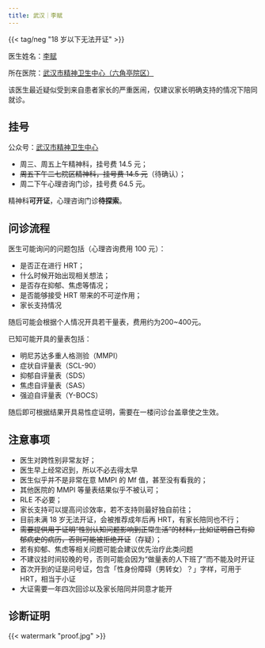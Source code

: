 ```yaml
---
title: 武汉｜李赋
---
```


{{< tag/neg "18 岁以下无法开证" >}}

医生姓名：[李赋](https://www.chinapsy.com/view_125.html)

所在医院：[武汉市精神卫生中心（六角亭院区）](https://surl.amap.com/7vvMhV2Sft5)

该医生最近疑似受到来自患者家长的严重医闹，仅建议家长明确支持的情况下陪同就诊。

## 挂号

公众号：[武汉市精神卫生中心](weixin://wuhanjingweizhongxin)

- 周三、周五上午精神科，挂号费 14.5 元；
- ~~周五下午二七院区精神科，挂号费 14.5 元~~（待确认）；
- 周二下午心理咨询门诊，挂号费 64.5 元。

精神科**可开证**，心理咨询门诊**待探索**。

## 问诊流程

医生可能询问的问题包括（心理咨询费用 100 元）：

- 是否正在进行 HRT；
- 什么时候开始出现相关想法；
- 是否存在抑郁、焦虑等情况；
- 是否能够接受 HRT 带来的不可逆作用；
- 家长支持情况

随后可能会根据个人情况开具若干量表，费用约为200~400元。

已知可能开具的量表包括：

- 明尼苏达多重人格测验（MMPI）
- 症状自评量表（SCL-90）
- 抑郁自评量表（SDS）
- 焦虑自评量表（SAS）
- 强迫自评量表（Y-BOCS）

随后即可根据结果开具易性症证明，需要在一楼问诊台盖章使之生效。

## 注意事项

- 医生对跨性别非常友好；
- 医生早上经常迟到，所以不必去得太早
- 医生似乎并不是非常在意 MMPI 的 Mf 值，甚至没有看我的；
- 其他医院的 MMPI 等量表结果似乎不被认可；
- RLE 不必要；
- 家长支持可以提高问诊效率，若不支持则最好独自前往；
- 目前未满 18 岁无法开证，会被推荐成年后再 HRT，有家长陪同也不行；
- ~~需要提供用于证明“性别认知问题影响到正常生活”的材料，比如证明自己有抑郁病史的病历，否则可能被拒绝开证~~（存疑）；
- 若有抑郁、焦虑等相关问题可能会建议优先治疗此类问题
- 不建议挂时间较晚的号，否则可能会因为“做量表的人下班了”而不能及时开证
- 首次开到的证是问号证，包含「性身份障碍（男转女）？」字样，可用于 HRT，相当于小证
- 大证需要一年四次回诊以及家长陪同并同意才能开

## 诊断证明

{{< watermark "proof.jpg" >}}

